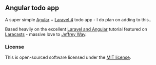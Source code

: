 ## Angular todo app

A super simple [Agular](http://angularjs.org/) + [Laravel 4](http://laravel.com/) todo app - I do plan on adding to this..

Based heavily on the excellent [Laravel and Angular](https://laracasts.com/lessons/laravel-and-angular) tutorial featured on [Laracasts](https://laracasts.com/) - massive love to [Jeffrey Way](https://twitter.com/jeffrey_way).

### License

This is open-sourced software licensed under the [MIT license](http://beingtomgreen.mit-license.org/).